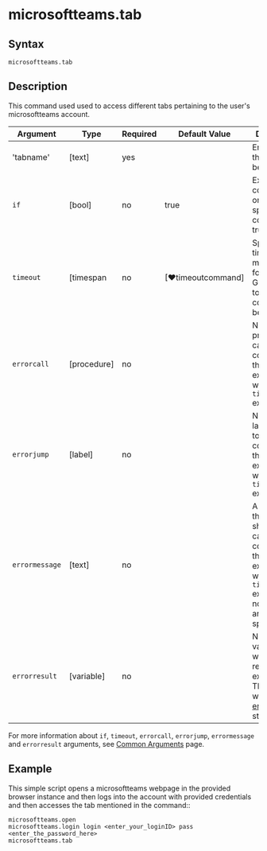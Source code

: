 # microsoftteams.tab

## Syntax

```G1ANT
microsoftteams.tab
```

## Description

This command  used  used to access different tabs pertaining to the user's microsoftteams account.

| Argument | Type | Required | Default Value | Description |
| -------- | ---- | -------- | ------------- | ----------- |
| 'tabname'|[text]|	  yes	 |                                                                           | Enter the tab that needs to be accessed                      |
| `if`             | [bool]     | no       | true                                                        | Executes the command only if a specified condition is true   |
| `timeout`        | [timespan  | no       | [♥timeoutcommand]| Specifies time in milliseconds for G1ANT.Robot to wait for the command to be executed |
| `errorcall`      | [procedure]| no       |                                                             | Name of a procedure to call when the command throws an exception or when a given `timeout` expires |
| `errorjump`      | [label]    | no       |                                                             | Name of the label to jump to when the command throws an exception or when a given `timeout` expires |
| `errormessage`   | [text]     | no       |                                                             | A message that will be shown in case the command throws an exception or when a given `timeout` expires, and no `errorjump` argument is specified |
| `errorresult`    | [variable] | no       |                                                             | Name of a variable that will store the returned exception. The variable will be of [error](https://manual.g1ant.com/link/G1ANT.Language/G1ANT.Language/Structures/ErrorStructure.md) structure  |

For more information about `if`, `timeout`, `errorcall`, `errorjump`, `errormessage` and `errorresult` arguments, see [Common Arguments](https://manual.g1ant.com/link/G1ANT.Manual/appendices/common-arguments.md) page.

## Example

This simple script opens a microsoftteams webpage in the provided browser instance and then logs into the account with provided credentials and then accesses the tab mentioned in the command::

```G1ANT
microsoftteams.open
microsoftteams.login login <enter_your_loginID> pass <enter_the_password_here> 
microsoftteams.tab
```
